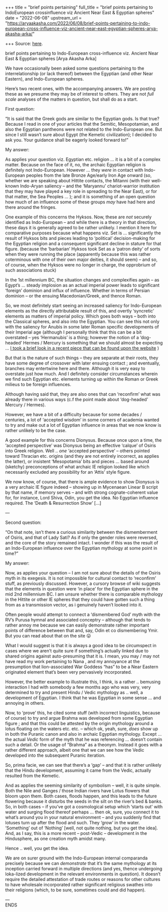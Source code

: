 +++
title = "brief points pertaining"
full_title = "brief points pertaining to IndoEuropean crossinfluence viz Ancient Near East & Egyptian spheres"
date = "2022-06-08"
upstream_url = "https://aryaakasha.com/2022/06/08/brief-points-pertaining-to-indo-european-cross-influence-viz-ancient-near-east-egyptian-spheres-arya-akasha-arka/"

+++
Source: [here](https://aryaakasha.com/2022/06/08/brief-points-pertaining-to-indo-european-cross-influence-viz-ancient-near-east-egyptian-spheres-arya-akasha-arka/).

brief points pertaining to Indo-European cross-influence viz. Ancient Near East & Egyptian spheres [Arya Akasha Arka]

We have occasionally been asked some questions pertaining to the interrelationship (or lack thereof) between the Egyptian (and other Near Eastern), and Indo-European spheres.

Here’s two recent ones, with the accompanying answers. We are posting these as we presume they may be of interest to others. They are not *full scale* analyses of the matters in question, but shall do as a start.

First question:

“It is said that the Greek gods are similar to the Egyptian gods. Is that true? Because I read in one of your articles that the Semitic, Mesopotamian, and also the Egyptian pantheons were not related to the Indo-European one. But since I still wasn’t sure about Egypt (the Kemetic civilization); I decided to ask you. Your guidance shall be eagerly looked forward to!”

My answer:

As applies your question viz. Egyptian etc. religion … it is a bit of a complex matter. Because on the face of it, no, the archaic Egyptian religion is definitely not Indo-European. However … they *were* in contact with Indo-European peoples from the late Bronze Age/early Iron Age onward (so, whether we are speaking about Hittite contacts, the Mitanni (with their well-known Indo-Aryan saliency – and the ‘Maryannu’ chariot-warrior institution that they may have played a key role in spreading to the Near East), or for that matter, the Sea Peoples … ); and it is something of an open question how much of an influence some of these groups *may* have had here and there around the fringes.

One example of this concerns the Hyksos. Now, these are *not* securely identified as Indo-European – and while there is a theory in that direction, these days it is generally agreed to be rather unlikely. I mention it here for comparative purposes because what happens viz. Set is … significantly the result of Hyksos bits and pieces leading to ‘political’ decision-making for the Egyptian religion and a consequent significant decline in stature for that figure. (because the ‘barbarian’ Hyksos took Set as a ‘patron deity’ of sorts when they were running the place (apparently because this was rather coterminous with one of their own major deities, it should seem) – and so, of course, when the Hyksos were no longer in charge, the opprobrium of such associations stuck)

In the 1st millennium BC, the situation changes and complexifies again – as Egypt’s … steady implosion as an actual imperial power leads to significant ‘foreign’ dominion and influx of influence. Whether in terms of Persian dominion – or the ensuing Macedonian/Greek, and thence Roman.

So, we most definitely start seeing an increased saliency for Indo-European elements as the directly attributable result of this, and overtly ‘syncretic’ elements as matters of imperial policy. Which goes both ways – both into the Classical spheres, and also into the Egyptian. You can see this not only with the saliency for Anubis in some later Roman specific developments of their Imperial age (although I personally think that this can be a bit overstated – yes ‘Hermanubis’ is a thing; however the notion of a ‘dog-headed’ Hermes / Mercury is something that we should almost be expecting … [I took a brief look in a recent piece that can be found upon the website](https://aryaakasha.com/2021/11/02/mercury-the-dog-headed/) )

But that is the nature of such things – they are separate at their roots, they have some degree of crossover with later ensuing contact ; and eventually, branches may entertwine here and there. Although it is very easy to overstate just how much. And I definitely consider circumstances wherein we find such Egyptian etc. elements turning up within the Roman or Greek milieus to be foreign influences.

Although having said that, they are also ones that can ‘reconfirm’ what was already there in various ways (c.f the point made about ‘dog-headed’ Mercury / Hermes).

However, we have a bit of a difficulty because for some decades / centuries, a lot of ‘accepted wisdom’ in some corners of academia wanted to try and make out a lot of Egyptian influence in areas that we now know is rather unlikely to be the case.

A good example for this concerns Dionysus. Because once upon a time, the ‘accepted perspective’ was Dionysus being an effective ‘calque’ of Osiris into Greek religion. Well .. *one* ‘accepted perspective’ – others pointed toward Thracian etc. origins (and they are not entirely incorrect, as applies the latter), or insistent ‘Mesopotamia’ bits and pieces … based around (sketchy) preconceptions of what archaic IE religion looked like which necessarily excluded any possibility for an ‘Attis’ style figure.

We now know, of course, that there is ample evidence to show Dionysus is a very archaic IE figure indeed – showing up in Mycenaean Linear B script by that name, if memory serves – and with strong cognate-coherent value for, for instance, Lord Shiva, Odin, you get the idea. No Egyptian influence required. The ‘Death & Resurrection Show’ \[…\]

—

Second question:

“On that note, isn’t there a curious similarity between the dismemberment of Osiris, and that of Lady Sati? As if only the gender roles were reversed, and the core of the story remained intact. I wonder if this was the result of an Indo-European influence over the Egyptian mythology at some point in time?”

My answer:

Now, as applies your question – I am not sure about the details of the Osiris myth in its exegesis. It is not impossible for cultural contact to ‘reconfirm’ stuff, as previously discussed. However, a cursory browse of wiki suggests that the elements in question were ‘in place’ for the Egyptian sphere in the mid 2nd millennium BC. I am unsure whether there is comparable mythology in the Hittite or other IE spheres that they could have gotten such a thing from as a transmission vector, as i genuinely haven’t looked into it.

Often people would attempt to connect a ‘dismembered God’ myth with the RV’s Purusa hymnal and associated conceptry – although that tends to rather annoy me because we can easily demonstrate rather important points of difference between that and, say, Odin et co dismembering Ymir. But you can read about that on the site 😛

What I would suggest is that it is always a good idea to be circumspect in cases where we aren’t quite sure if something’s actually linked due to shared origins against auto-presuming that it is. I mean, you may / may not have read my work pertaining to Nana , and my annoyance at the presumption that lion-associated War Goddess “has” to be a Near Eastern originated element that’s been very pervasively incorporated.

However, the better example to illustrate this, I think, is a rather .. bemusing interaction I had with somebody a few months ago who was very, very determined to try and present Hindu / Vedic mythology as .. well, a development of Egyptian. I think that he was Egyptian in some sense … and annoying in others.

Now, to ‘prove’ this, he cited some stuff (with incorrect linguistics, because of course) to try and argue Brahma was developed from some Egyptian figure ; and that this could be attested by the origin mythology around a lotus floating on the waters etc. etc. – which ok, yeah, sure, *does* show up in both the Puranic canon and also in archaic Egyptian mythology. Except … the actual *Vedic* form of the myth that he was referencing … doesn’t contain such a detail. Or the usage of “Brahma” as a theonym. Instead it goes with a rather different approach, albeit one that we can see how the Vedic developed into the subsequent Puranic iteration.

So, prima facie, we can see that there’s a ‘gap’ – and that it is rather unlikely that the Hindu development, assuming it came from the Vedic, actually resulted from the Kemetic.

And as applies the seeming similarity of symbolism – well, it is quite simple. Both the Nile and Ganges / those Indian rivers have Lotus flowers that bloom upon them. Both cases, floods happen, and this leads to the future flowering because it disturbs the seeds in the silt on the river’s bed & banks. So, in both cases – if you’ve got a cosmological setup which ‘starts out’ with water and surging flood thereof perhaps … then ok, sure, you connect it to what’s around you in your natural environment – and you suddenly find that lotuses turn up after the flood and such. They ‘grow’ in the water. ‘Something’ out of ‘Nothing’ \[well, not quite nothing, but you get the idea\]. And, as I say, this is a more recent – post-Vedic – development in the Hindusphere, as one creation myth amidst many.

Hence .. well, you get the idea.

We are on surer ground with the Indo-European internal comparanda precisely because we can *demonstrate* that it’s the same mythology at its inception carried forward in multiple directions (and yes, thence undergoing loka-lized development in the relevant environments in question). It doesn’t require the detailed attestation of trade routes or reasons for other cultures to have wholesale incorporated rather significant religious swathes into their religions (which, to be sure, sometimes could and did happen).

—  
ENDS
